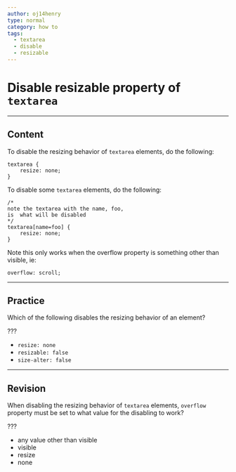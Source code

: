 ```yaml
---
author: oj14henry
type: normal
category: how to
tags:
  - textarea
  - disable
  - resizable
---
```


# Disable resizable property of `textarea`


---

## Content

To disable the resizing behavior of `textarea` elements, do the following:

```plain-text
textarea {
    resize: none;
}
```

To disable some `textarea` elements, do the following:

```plain-text
/*
note the textarea with the name, foo,
is  what will be disabled
*/
textarea[name=foo] {
    resize: none;
}
```

Note this only works when the overflow property is something other than visible, ie:

```plain-text
overflow: scroll;
```


---

## Practice

Which of the following disables the resizing behavior of an element?

???

- `resize: none`
- `resizable: false`
- `size-alter: false`


---

## Revision

When disabling the resizing behavior of `textarea` elements, `overflow` property must be set to what value for the disabling to work?

???

- any value other than visible
- visible
- resize
- none
